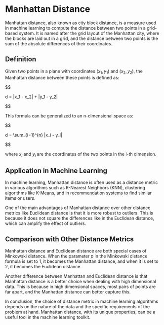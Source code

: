 # Manhattan Distance

Manhattan distance, also known as city block distance, is a measure used in machine learning to compute the distance between two points in a grid-based system. It is named after the grid layout of the Manhattan city, where the blocks are laid out in a grid, and the distance between two points is the sum of the absolute differences of their coordinates.

## Definition

Given two points in a plane with coordinates $(x_1, y_1)$ and $(x_2, y_2)$, the Manhattan distance between these points is defined as:


$$

d = |x_1 - x_2| + |y_1 - y_2|

$$


This formula can be generalized to an n-dimensional space as:


$$

d = \sum_{i=1}^{n} |x_i - y_i|

$$


where $x_i$ and $y_i$ are the coordinates of the two points in the i-th dimension.

## Application in Machine Learning

In machine learning, Manhattan distance is often used as a distance metric in various algorithms such as K-Nearest Neighbors (KNN), clustering algorithms like K-Means, and in recommendation systems to find similar items or users.

One of the main advantages of Manhattan distance over other distance metrics like Euclidean distance is that it is more robust to outliers. This is because it does not square the differences like in the Euclidean distance, which can amplify the effect of outliers.

## Comparison with Other Distance Metrics

Manhattan distance and Euclidean distance are both special cases of Minkowski distance. When the parameter $p$ in the Minkowski distance formula is set to 1, it becomes the Manhattan distance, and when it is set to 2, it becomes the Euclidean distance.

Another difference between Manhattan and Euclidean distance is that Manhattan distance is a better choice when dealing with high dimensional data. This is because in high dimensional spaces, most pairs of points are far apart, and the Manhattan distance can better capture this.

In conclusion, the choice of distance metric in machine learning algorithms depends on the nature of the data and the specific requirements of the problem at hand. Manhattan distance, with its unique properties, can be a useful tool in the machine learning toolkit.
